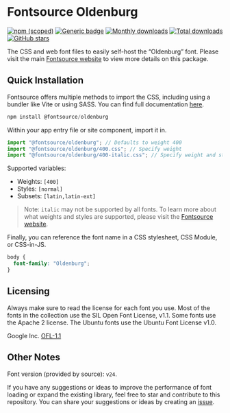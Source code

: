 # Fontsource Oldenburg

[![npm (scoped)](https://img.shields.io/npm/v/@fontsource/oldenburg?color=brightgreen)](https://www.npmjs.com/package/@fontsource/oldenburg) [![Generic badge](https://img.shields.io/badge/fontsource-passing-brightgreen)](https://github.com/fontsource/fontsource) [![Monthly downloads](https://badgen.net/npm/dm/@fontsource/oldenburg)](https://github.com/fontsource/fontsource) [![Total downloads](https://badgen.net/npm/dt/@fontsource/oldenburg)](https://github.com/fontsource/fontsource) [![GitHub stars](https://img.shields.io/github/stars/fontsource/fontsource.svg?style=social&label=Star)](https://github.com/fontsource/fontsource/stargazers)

The CSS and web font files to easily self-host the “Oldenburg” font. Please visit the main [Fontsource website](https://fontsource.org/fonts/oldenburg) to view more details on this package.

## Quick Installation

Fontsource offers multiple methods to import the CSS, including using a bundler like Vite or using SASS. You can find full documentation [here](https://fontsource.org/docs/getting-started/introduction).

```javascript
npm install @fontsource/oldenburg
```

Within your app entry file or site component, import it in.

```javascript
import "@fontsource/oldenburg"; // Defaults to weight 400
import "@fontsource/oldenburg/400.css"; // Specify weight
import "@fontsource/oldenburg/400-italic.css"; // Specify weight and style
```

Supported variables:
- Weights: `[400]`
- Styles: `[normal]`
- Subsets: `[latin,latin-ext]`

> Note: `italic` may not be supported by all fonts. To learn more about what weights and styles are supported, please visit the [Fontsource website](https://fontsource.org/fonts/oldenburg).

Finally, you can reference the font name in a CSS stylesheet, CSS Module, or CSS-in-JS.

```css
body {
  font-family: "Oldenburg";
}
```

## Licensing
Always make sure to read the license for each font you use. Most of the fonts in the collection use the SIL Open Font License, v1.1. Some fonts use the Apache 2 license. The Ubuntu fonts use the Ubuntu Font License v1.0.

Google Inc.
[OFL-1.1](http://scripts.sil.org/OFL)

## Other Notes
Font version (provided by source): `v24`.

If you have any suggestions or ideas to improve the performance of font loading or expand the existing library, feel free to star and contribute to this repository. You can share your suggestions or ideas by creating an [issue](https://github.com/fontsource/fontsource/issues).